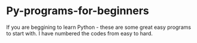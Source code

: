 # Py-programs-for-beginners
If you are beggining to learn Python - these are some great easy programs to start with. I have numbered the codes from easy to hard.
